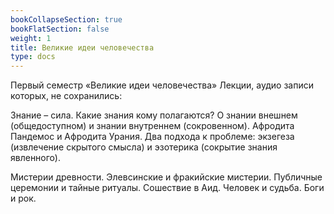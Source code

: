 ```yaml
---
bookCollapseSection: true
bookFlatSection: false
weight: 1
title: Великие идеи человечества
type: docs
---
```

Первый семестр
«Великие идеи человечества»
Лекции, аудио записи которых, не сохранились:

Знание – сила. Какие знания кому полагаются? О знании внешнем (общедоступном) и знании внутреннем (сокровенном). Афродита Пандемос и Афродита Урания. Два подхода к проблеме: экзегеза (извлечение скрытого смысла) и эзотерика (сокрытие знания явленного).

Мистерии древности. Элевсинские и фракийские мистерии. Публичные церемонии и тайные ритуалы. Сошествие в Аид. Человек и судьба. Боги и рок.
